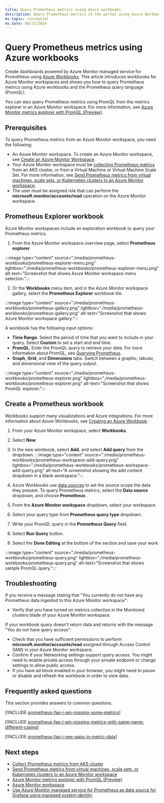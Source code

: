 ```yaml
---
title: Query Prometheus metrics using Azure workbooks
description: Query Prometheus metrics in the portal using Azure Workbooks.
ms.topic: conceptual
ms.date: 09/23/2024
---
```


# Query Prometheus metrics using Azure workbooks

Create dashboards powered by Azure Monitor managed service for Prometheus using [Azure Workbooks](../visualize/workbooks-overview.md).
This article introduces workbooks for Azure Monitor workspaces and shows you how to query Prometheus metrics using Azure workbooks and the Prometheus query language (PromQL).

You can also query Prometheus metrics using PromQL from the metrics explorer in an Azure Monitor workspace. For more information, see [Azure Monitor metrics explorer with PromQL (Preview)](./metrics-explorer.md).


## Prerequisites

To query Prometheus metrics from an Azure Monitor workspace, you need the following:
-	An Azure Monitor workspace. To create an Azure Monitor workspace, see [Create an Azure Monitor Workspace](./azure-monitor-workspace-overview.md?tabs=azure-portal.md).
-	Your Azure Monitor workspace must be [collecting Prometheus metrics](../containers/kubernetes-monitoring-enable.md#enable-prometheus-and-grafana) from an AKS cluster, or from a Virtual Machine or Virtual Machine Scale Set. For more information, see [Send Prometheus metrics from virtual machines, scale sets, or Kubernetes clusters to an Azure Monitor workspace](./prometheus-remote-write-virtual-machines.md).
-	The user must be assigned role that can perform the **microsoft.monitor/accounts/read** operation on the Azure Monitor workspace.

## Prometheus Explorer workbook
Azure Monitor workspaces include an exploration workbook to query your Prometheus metrics. 

1. From the Azure Monitor workspace overview page, select **Prometheus explorer**

:::image type="content" source="./media/prometheus-workbooks/prometheus-explorer-menu.png" lightbox="./media/prometheus-workbooks/prometheus-explorer-menu.png" alt-text="Screenshot that shows Azure Monitor workspace menu selection.":::
    
2. Or the **Workbooks** menu item, and in the Azure Monitor workspace gallery, select the **Prometheus Explorer** workbook tile.

:::image type="content" source="./media/prometheus-workbooks/prometheus-gallery.png" lightbox="./media/prometheus-workbooks/prometheus-gallery.png" alt-text="Screenshot that shows Azure Monitor workspace gallery.":::

A workbook has the following input options:
-	**Time Range**. Select the period of time that you want to include in your query. Select **Custom** to set a start and end time.
-	**PromQL**. Enter the PromQL query to retrieve your data. For more information about PromQL, see [Querying Prometheus](https://prometheus.io/docs/prometheus/latest/querying/basics/#querying-prometheus).
-	**Graph**, **Grid**, and **Dimensions** tabs. Switch between a graphic, tabular, and dimensional view of the query output.

:::image type="content" source="./media/prometheus-workbooks/prometheus-explorer.png" lightbox="./media/prometheus-workbooks/prometheus-explorer.png" alt-text="Screenshot that shows PromQL explorer.":::

## Create a Prometheus workbook

Workbooks support many visualizations and Azure integrations. For more information about Azure Workbooks, see [Creating an Azure Workbook](../visualize/workbooks-create-workbook.md).  



1.	From your Azure Monitor workspace, select **Workbooks**.

1.  Select **New**.
1.	In the new workbook, select **Add**, and select **Add query** from the dropdown.
:::image type="content" source="./media/prometheus-workbooks/prometheus-workspace-add-query.png" lightbox="./media/prometheus-workbooks/prometheus-workspace-add-query.png" alt-text="A screenshot showing the add content dropdown in a blank workspace.":::    
1. Azure Workbooks use [data sources](../visualize/workbooks-data-sources.md#prometheus) to set the source scope the data they present. To query Prometheus metrics, select the  **Data source** dropdown, and choose **Prometheus** .
1.	From the **Azure Monitor workspace** dropdown, select your workspace.
1.	Select your query type from **Prometheus query type** dropdown.
1.	Write your PromQL query in the **Prometheus Query** field. 
1.	Select **Run Query** button.
1.	Select the **Done Editing** at the bottom of the section and save your work

:::image type="content" source="./media/prometheus-workbooks/prometheus-query.png" lightbox="./media/prometheus-workbooks/prometheus-query.png" alt-text="Screenshot that shows sample PromQL query.":::

## Troubleshooting

If you receive a message stating that "You currently do not have any Prometheus data ingested to this Azure Monitor workspace":

-	Verify that you have turned on metrics collection in the Monitored clusters blade of your Azure Monitor workspace.

If your workbook query doesn't return data and returns with the message "You do not have query access":

-	Check that you have sufficient permissions to perform **microsoft.monitor/accounts/read** assigned through Access Control (IAM) in your Azure Monitor workspace.
-	Confirm if your Networking settings support query access. You might need to enable private access through your private endpoint or change settings to allow public access.
-	If you have ad block enabled in your browser, you might need to pause or disable and refresh the workbook in order to view data.


## Frequently asked questions

This section provides answers to common questions.

[!INCLUDE [prometheus-faq-i-am-missing-some-metrics](../includes/prometheus-faq-i-am-missing-some-metrics.md)]

[!INCLUDE [prometheus-faq-i-am-missing-metrics-with-same-name-different-casing](../includes/prometheus-faq-i-am-missing-metrics-with-same-name-different-casing.md)]

[!INCLUDE [prometheus-faq-i-see-gaps-in-metric-data](../includes/prometheus-faq-i-see-gaps-in-metric-data.md)]

## Next steps
* [Collect Prometheus metrics from AKS cluster](../containers/kubernetes-monitoring-enable.md#enable-prometheus-and-grafana)
* [Send Prometheus metrics from virtual machines, scale sets, or Kubernetes clusters to an Azure Monitor workspace](./prometheus-remote-write-virtual-machines.md)
* [Azure Monitor metrics explorer with PromQL (Preview)](./metrics-explorer.md)
* [Azure Monitor workspace](./azure-monitor-workspace-overview.md)
* [Use Azure Monitor managed service for Prometheus as data source for Grafana using managed system identity](./prometheus-grafana.md)
